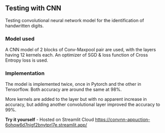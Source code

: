 ## Testing with CNN

Testing convolutional neural network model for the identification of handwritten digits. 

### Model used 
A CNN model of 2 blocks of Conv-Maxpool pair are used, with the layers having 12 kernels each. An optimizer of SGD & loss function of Cross Entropy loss is used.

### Implementation 
The model is implemented twice, once in Pytorch and the other in Tensorflow. Both accuracy are around the same at 98%. 

More kernels are added to the layer but with no apparent increase in accuracy, but adding another convolutional layer improved the accuracy to 99%. 

**Try it yourself** - Hosted on Streamlit Cloud
https://convnn-appuction-6ohqw6d7njgf2bnytprl7e.streamlit.app/